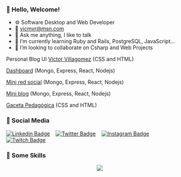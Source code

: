 <!--
**vicmvr/vicmvr** is a ✨ _special_ ✨ repository because its `README.md` (this file) appears on your GitHub profile.

Here are some ideas to get you started:

- 🔭 I’m currently working on ...

- 👯 I’m looking to collaborate on ...
- 🤔 I’m looking for help with ...
- 💬 Ask me about ...
- 📫 How to reach me: ...
- 😄 Pronouns: ...
- ⚡ Fun fact: ...
-->
### 👋 Hello, Welcome!

- ⚙️ Software Desktop and Web Developer
- 📧 vicmvr@msn.com
- 💬 Ask me anything, I like to talk
- 🌱 I’m currently learning Ruby and Rails, PostgreSQL, JavaScript...
- 👯 I’m looking to collaborate on Csharp and Web Projects

Personal Blog UI [Victor Villagomez](https://victorvillagomez.netlify.app/) (CSS and HTML)

[Dashboard](https://dashboard-vicmvr.fly.dev/) (Mongo, Express, React, Nodejs)

[Mini red social](https://miredsocial.vercel.app/) (Mongo, Express, React, Nodejs)

[Mini blog](https://a-mblog.netlify.app/) (Mongo, Express, React, Nodejs)

[Gaceta Pedagógica](https://gacetapedagogica.netlify.app/) (CSS and HTML)

### 👥 Social Media

[![Linkedin Badge](https://img.shields.io/badge/-vicmvr-00599C?style=flat-square&logo=Linkedin&logoColor=white&link=https://www.linkedin.com/in/vicmvr/)](https://www.linkedin.com/in/vicmvr) &nbsp;&nbsp;
[![Twitter Badge](https://img.shields.io/badge/-vicmvr-007ACC?style=flat-square&logo=Twitter&logoColor=white&link=https://www.twitter.com/vicmvr/)](https://www.twitter.com/vicmvr) &nbsp;&nbsp;
[![Instagram Badge](https://img.shields.io/badge/-jaketomake-purple?style=flat-square&logo=instagram&logoColor=white&link=https://www.instagram.com/jaketomake/)](https://www.instagram.com/vicmvr) &nbsp;&nbsp;
[![Twitch Badge](https://img.shields.io/badge/-jaketomake-purple?style=flat-square&logo=twitch&logoColor=white&link=https://www.twitch.tv/jaketomake/)](https://www.twitch.tv/jaketomake)

### 👥 Some Skills
<p align="center">
  <a href="https://skillicons.dev">
    <img src="https://skillicons.dev/icons?i=vscode,ruby,js,css,html,mongo,express,react,nodejs,vite,mysql,git,github,gitlab,eclipse,java,dotnet,c,cs,cpp,ai,ps,ae,pr,figma,postman,netlify,discord,powershell,linux,stackoverflow,wordpress,twitter" />
  </a>
</p>


